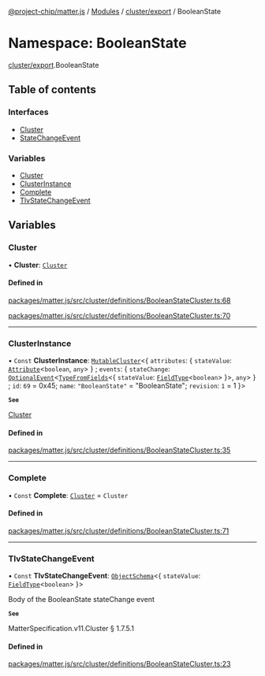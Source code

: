[@project-chip/matter.js](../README.md) / [Modules](../modules.md) / [cluster/export](cluster_export.md) / BooleanState

# Namespace: BooleanState

[cluster/export](cluster_export.md).BooleanState

## Table of contents

### Interfaces

- [Cluster](../interfaces/cluster_export.BooleanState.Cluster.md)
- [StateChangeEvent](../interfaces/cluster_export.BooleanState.StateChangeEvent.md)

### Variables

- [Cluster](cluster_export.BooleanState.md#cluster)
- [ClusterInstance](cluster_export.BooleanState.md#clusterinstance)
- [Complete](cluster_export.BooleanState.md#complete)
- [TlvStateChangeEvent](cluster_export.BooleanState.md#tlvstatechangeevent)

## Variables

### Cluster

• **Cluster**: [`Cluster`](../interfaces/cluster_export.BooleanState.Cluster.md)

#### Defined in

[packages/matter.js/src/cluster/definitions/BooleanStateCluster.ts:68](https://github.com/project-chip/matter.js/blob/2d9f2165d2672864fda3496a6d0d5f93597f82c6/packages/matter.js/src/cluster/definitions/BooleanStateCluster.ts#L68)

[packages/matter.js/src/cluster/definitions/BooleanStateCluster.ts:70](https://github.com/project-chip/matter.js/blob/2d9f2165d2672864fda3496a6d0d5f93597f82c6/packages/matter.js/src/cluster/definitions/BooleanStateCluster.ts#L70)

___

### ClusterInstance

• `Const` **ClusterInstance**: [`MutableCluster`](../interfaces/cluster_export.MutableCluster-1.md)\<\{ `attributes`: \{ `stateValue`: [`Attribute`](../interfaces/cluster_export.Attribute.md)\<`boolean`, `any`\>  } ; `events`: \{ `stateChange`: [`OptionalEvent`](../interfaces/cluster_export.OptionalEvent.md)\<[`TypeFromFields`](tlv_export.md#typefromfields)\<\{ `stateValue`: [`FieldType`](../interfaces/tlv_export.FieldType.md)\<`boolean`\>  }\>, `any`\>  } ; `id`: ``69`` = 0x45; `name`: ``"BooleanState"`` = "BooleanState"; `revision`: ``1`` = 1 }\>

**`See`**

[Cluster](cluster_export.BooleanState.md#cluster)

#### Defined in

[packages/matter.js/src/cluster/definitions/BooleanStateCluster.ts:35](https://github.com/project-chip/matter.js/blob/2d9f2165d2672864fda3496a6d0d5f93597f82c6/packages/matter.js/src/cluster/definitions/BooleanStateCluster.ts#L35)

___

### Complete

• `Const` **Complete**: [`Cluster`](../interfaces/cluster_export.BooleanState.Cluster.md) = `Cluster`

#### Defined in

[packages/matter.js/src/cluster/definitions/BooleanStateCluster.ts:71](https://github.com/project-chip/matter.js/blob/2d9f2165d2672864fda3496a6d0d5f93597f82c6/packages/matter.js/src/cluster/definitions/BooleanStateCluster.ts#L71)

___

### TlvStateChangeEvent

• `Const` **TlvStateChangeEvent**: [`ObjectSchema`](../classes/tlv_export.ObjectSchema.md)\<\{ `stateValue`: [`FieldType`](../interfaces/tlv_export.FieldType.md)\<`boolean`\>  }\>

Body of the BooleanState stateChange event

**`See`**

MatterSpecification.v11.Cluster § 1.7.5.1

#### Defined in

[packages/matter.js/src/cluster/definitions/BooleanStateCluster.ts:23](https://github.com/project-chip/matter.js/blob/2d9f2165d2672864fda3496a6d0d5f93597f82c6/packages/matter.js/src/cluster/definitions/BooleanStateCluster.ts#L23)
